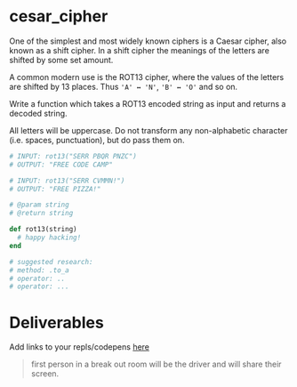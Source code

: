# cesar_cipher

One of the simplest and most widely known ciphers is a Caesar cipher, also known as a shift cipher. In a shift cipher the meanings of the letters are shifted by some set amount.

A common modern use is the ROT13 cipher, where the values of the letters are shifted by 13 places. Thus `'A' ↔ 'N'`, `'B' ↔ 'O'` and so on.

Write a function which takes a ROT13 encoded string as input and returns a decoded string.

All letters will be uppercase. Do not transform any non-alphabetic character (i.e. spaces, punctuation), but do pass them on.

```ruby
# INPUT: rot13("SERR PBQR PNZC")
# OUTPUT: "FREE CODE CAMP"
```

```ruby
# INPUT: rot13("SERR CVMMN!")
# OUTPUT: "FREE PIZZA!"
```

```ruby
# @param string
# @return string

def rot13(string)
  # happy hacking!
end

# suggested research:
# method: .to_a 
# operator: .. 
# operator: ... 

```



# Deliverables

Add links to your repls/codepens [here](https://docs.google.com/spreadsheets/d/13tuilM86zSqZxsdBO4Ee5SLX22qjEL1x1xY0oljYbOY/edit#gid=562283520)
> first person in a break out room will be the driver and will share their screen. 
